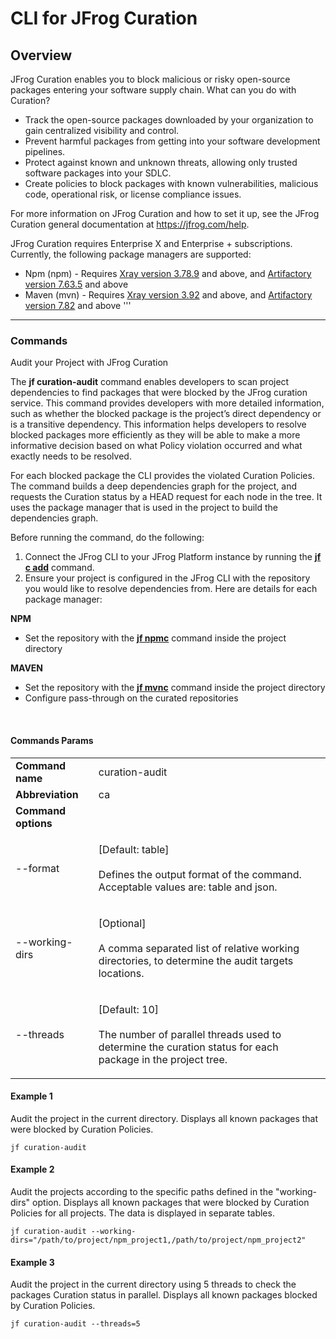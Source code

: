 # CLI for JFrog Curation

## Overview

JFrog Curation enables you to block malicious or risky open-source packages entering your software supply chain. What can you do with Curation?

* Track the open-source packages downloaded by your organization to gain centralized visibility and control.
* Prevent harmful packages from getting into your software development pipelines.
* Protect against known and unknown threats, allowing only trusted software packages into your SDLC.
* Create policies to block packages with known vulnerabilities, malicious code, operational risk, or license compliance issues.

For more information on JFrog Curation and how to set it up, see the JFrog Curation general documentation at https://jfrog.com/help.

JFrog Curation requires Enterprise X and Enterprise + subscriptions. 
Currently, the following package managers are supported:
* Npm (npm) - Requires [Xray version 3.78.9](https://jfrog.com/help/r/jfrog-release-information/xray-3.78.9) and above, and [Artifactory version 7.63.5](https://jfrog.com/help/r/jfrog-release-information/artifactory-7.63) and above
* Maven (mvn) - Requires [Xray version 3.92](https://jfrog.com/help/r/jfrog-release-information/xray-3.92) and above, and [Artifactory version 7.82](https://jfrog.com/help/r/jfrog-release-information/artifactory-7.82) and above
'''
***

### Commands

Audit your Project with JFrog Curation

The **jf curation-audit** command enables developers to scan project dependencies to find packages that were blocked by the JFrog curation service. This command provides developers with more detailed information, such as whether the blocked package is the project’s direct dependency or is a transitive dependency. This information helps developers to resolve blocked packages more efficiently as they will be able to make a more informative decision based on what Policy violation occurred and what exactly needs to be resolved.

For each blocked package the CLI provides the violated Curation Policies. The command builds a deep dependencies graph for the project, and requests the Curation status by a HEAD request for each node in the tree. It uses the package manager that is used in the project to build the dependencies graph.

Before running the command, do the following:

1. Connect the JFrog CLI to your JFrog Platform instance by running the [**jf c add**](https://docs.jfrog-applications.jfrog.io/jfrog-applications/jfrog-cli/configurations/jfrog-platform-configuration#adding-and-editing-configured-servers) command.
2. Ensure your project is configured in the JFrog CLI with the repository you would like to resolve dependencies from. Here are details for each package manager:


**NPM**
* Set the repository with the [**jf npmc**](https://docs.jfrog-applications.jfrog.io/jfrog-applications/jfrog-cli/cli-for-jfrog-artifactory#setting-npm-repositories) command inside the project directory</br>

**MAVEN**
* Set the repository with the [**jf mvnc**](https://docs.jfrog-applications.jfrog.io/jfrog-applications/jfrog-cli/cli-for-jfrog-artifactory#setting-maven-repositories) command inside the project directory
* Configure pass-through on the curated repositories

<br/>



#### Commands Params

|                     |                                                                                                                                        |
| ------------------- | -------------------------------------------------------------------------------------------------------------------------------------- |
| **Command name**    | curation-audit                                                                                                                         |
| **Abbreviation**    | ca                                                                                                                                     |
| **Command options** |                                                                                                                                        |
| --format            | <p>[Default: table]<br><br>Defines the output format of the command. Acceptable values are: table and json.</p>                        |
| --working-dirs      | <p>[Optional]<br><br>A comma separated list of relative working directories, to determine the audit targets locations.</p>             |
| --threads           | <p>[Default: 10]<br><br>The number of parallel threads used to determine the curation status for each package in the project tree.</p> |


#### Example 1

Audit the project in the current directory. Displays all known packages that were blocked by Curation Policies.

```
jf curation-audit
```

#### Example 2

Audit the projects according to the specific paths defined in the "working-dirs" option. Displays all known packages that were blocked by Curation Policies for all projects. The data is displayed in separate tables.

```
jf curation-audit --working-dirs="/path/to/project/npm_project1,/path/to/project/npm_project2"
```

#### Example 3

Audit the project in the current directory using 5 threads to check the packages Curation status in parallel. Displays all known packages blocked by Curation Policies.

```
jf curation-audit --threads=5
```
